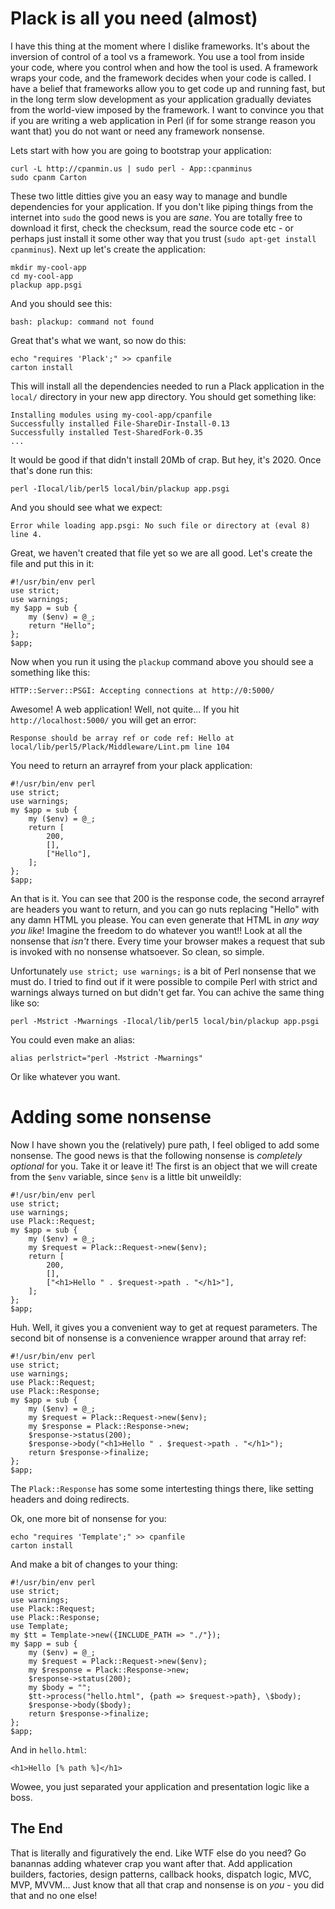 # Plack is all you need (almost)

I have this thing at the moment where I dislike frameworks. It's about the inversion of control of a tool vs a framework. You use a tool from inside your code, where you control when and how the tool is used. A framework wraps your code, and the framework decides when your code is called. I have a belief that frameworks allow you to get code up and running fast, but in the long term slow development as your application gradually deviates from the world-view imposed by the framework. I want to convince you that if you are writing a web application in Perl (if for some strange reason you want that) you do not want or need any framework nonsense.

Lets start with how you are going to bootstrap your application:

    curl -L http://cpanmin.us | sudo perl - App::cpanminus
    sudo cpanm Carton

These two little ditties give you an easy way to manage and bundle dependencies for your application. If you don't like piping things from the internet into `sudo` the good news is you are *sane*. You are totally free to download it first, check the checksum, read the source code etc - or perhaps just install it some other way that you trust (`sudo apt-get install cpanminus`). Next up let's create the application:

    mkdir my-cool-app
    cd my-cool-app
    plackup app.psgi

And you should see this:

    bash: plackup: command not found

Great that's what we want, so now do this:

    echo "requires 'Plack';" >> cpanfile
    carton install

This will install all the dependencies needed to run a Plack application in the `local/` directory in your new app directory. You should get something like:

    Installing modules using my-cool-app/cpanfile
    Successfully installed File-ShareDir-Install-0.13
    Successfully installed Test-SharedFork-0.35
    ...

It would be good if that didn't install 20Mb of crap. But hey, it's 2020. Once that's done run this:

    perl -Ilocal/lib/perl5 local/bin/plackup app.psgi

And you should see what we expect:

    Error while loading app.psgi: No such file or directory at (eval 8) line 4.

Great, we haven't created that file yet so we are all good. Let's create the file and put this in it:

    #!/usr/bin/env perl
    use strict;
    use warnings;
    my $app = sub {
        my ($env) = @_;
        return "Hello";
    };
    $app;

Now when you run it using the `plackup` command above you should see a something like this:

    HTTP::Server::PSGI: Accepting connections at http://0:5000/

Awesome! A web application! Well, not quite... If you hit `http://localhost:5000/` you will get an error:

    Response should be array ref or code ref: Hello at local/lib/perl5/Plack/Middleware/Lint.pm line 104

You need to return an arrayref from your plack application:

    #!/usr/bin/env perl
    use strict;
    use warnings;
    my $app = sub {
        my ($env) = @_;
        return [
            200,
            [],
            ["Hello"],
        ];
    };
    $app;

An that is it. You can see that 200 is the response code, the second arrayref are headers you want to return, and you can go nuts replacing "Hello" with any damn HTML you please. You can even generate that HTML in *any way you like*! Imagine the freedom to do whatever you want!! Look at all the nonsense that *isn't* there. Every time your browser makes a request that sub is invoked with no nonsense whatsoever. So clean, so simple.

Unfortunately `use strict; use warnings;` is a bit of Perl nonsense that we must do. I tried to find out if it were possible to compile Perl with strict and warnings always turned on but didn't get far. You can achive the same thing like so:

    perl -Mstrict -Mwarnings -Ilocal/lib/perl5 local/bin/plackup app.psgi

You could even make an alias:

    alias perlstrict="perl -Mstrict -Mwarnings"

Or like whatever you want.

# Adding some nonsense

Now I have shown you the (relatively) pure path, I feel obliged to add some nonsense. The good news is that the following nonsense is *completely optional* for you. Take it or leave it! The first is an object that we will create from the `$env` variable, since `$env` is a little bit unweildly:

    #!/usr/bin/env perl
    use strict;
    use warnings;
    use Plack::Request;
    my $app = sub {
        my ($env) = @_;
        my $request = Plack::Request->new($env);
        return [
            200,
            [],
            ["<h1>Hello " . $request->path . "</h1>"],
        ];
    };
    $app;

Huh. Well, it gives you a convenient way to get at request parameters. The second bit of nonsense is a convenience wrapper around that array ref:

    #!/usr/bin/env perl
    use strict;
    use warnings;
    use Plack::Request;
    use Plack::Response;
    my $app = sub {
        my ($env) = @_;
        my $request = Plack::Request->new($env);
        my $response = Plack::Response->new;
        $response->status(200);
        $response->body("<h1>Hello " . $request->path . "</h1>");
        return $response->finalize;
    };
    $app;

The `Plack::Response` has some some intertesting things there, like setting headers and doing redirects.

Ok, one more bit of nonsense for you:

    echo "requires 'Template';" >> cpanfile
    carton install

And make a bit of changes to your thing:

    #!/usr/bin/env perl
    use strict;
    use warnings;
    use Plack::Request;
    use Plack::Response;
    use Template;
    my $tt = Template->new({INCLUDE_PATH => "./"});
    my $app = sub {
        my ($env) = @_;
        my $request = Plack::Request->new($env);
        my $response = Plack::Response->new;
        $response->status(200);
        my $body = "";
        $tt->process("hello.html", {path => $request->path}, \$body);
        $response->body($body);
        return $response->finalize;
    };
    $app;

And in `hello.html`:

    <h1>Hello [% path %]</h1>

Wowee, you just separated your application and presentation logic like a boss. 

## The End

That is literally and figuratively the end. Like WTF else do you need? Go banannas adding whatever crap you want after that. Add application builders, factories, design patterns, callback hooks, dispatch logic, MVC, MVP, MVVM... Just know that all that crap and nonsense is on *you* - you did that and no one else!
